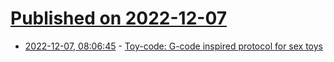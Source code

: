 # [Published on 2022-12-07](index.md)

* [2022-12-07, 08:06:45](https://news.ycombinator.com/item?id=33891867) - [Toy-code: G-code inspired protocol for sex toys](https://stpihkal.docs.buttplug.io/protocols/tcode.html)
